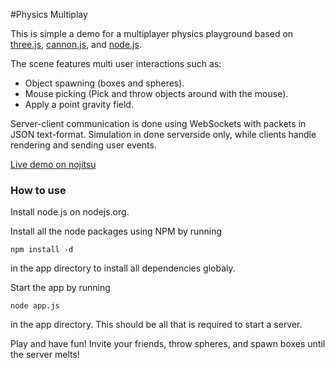 #Physics Multiplay

This is  simple a demo for a multiplayer physics playground based on [three.js](https://github.com/mrdoob/three.js), [cannon.js](https://github.com/schteppe/cannon.js), and [node.js](http://nodejs.org/).

The scene features multi user interactions such as:

 * Object spawning (boxes and spheres).
 * Mouse picking (Pick and throw objects around with the mouse).
 * Apply a point gravity field.

Server-client communication is done using WebSockets with packets in JSON text-format. Simulation
in done serverside only, while clients handle rendering and sending user events.

[Live demo on nojitsu](http://pmb.jit.su/)

### How to use

Install node.js on nodejs.org. 

Install all the node packages using NPM by running
```
npm install -d
```
in the app directory to install all dependencies globaly.

Start the app by running
```
node app.js
```
in the app directory. This should be all that is required to start a server.

Play and have fun! Invite your friends, throw spheres, and spawn boxes until the server melts! 